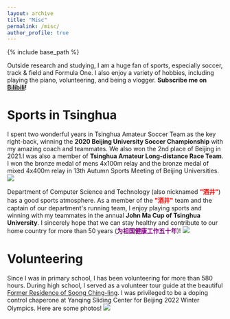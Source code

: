 ```yaml
---
layout: archive
title: "Misc"
permalink: /misc/
author_profile: true
---
```


{% include base_path %}


Outside research and studying, I am a huge fan of sports, especially soccer, track & field and Formula One. I also enjoy a variety of hobbies, including playing the piano, volunteering, and being a vlogger. **Subscribe me on [Bilibili](https://space.bilibili.com/26738853)!**

Sports in Tsinghua
======

I spent two wonderful years in Tsinghua Amateur Soccer Team as the key right-back, winning the <b>2020 Beijing University Soccer Championship</b> with my amazing coach and teammates. We also won the 2nd place of Beijing in 2021.I was also a member of **Tsinghua Amateur Long-distance Race Team**. I won the bronze medal of mens 4x100m relay and the bronze medal of mixed 4x400m relay in 13th Autumn Sports Meeting of Beijing Universities.
![](/images/misc/sports.png)

Department of Computer Science and Technology (also nicknamed <b><font color="red">"酒井"</font></b>) has a good sports atmosphere. As a member of the  <b><font color="red">"酒井"</font></b> team and the captain of our department's running team, I enjoy playing sports and winning with my teammates in the annual <b>John Ma Cup of Tsinghua University</b>. I sincerely hope that we can stay healthy and contribute to our home country for more than 50 years (<b><font color="purple">为祖国健康工作五十年</b></font>)!
![](/images/misc/sports-cs.png)

Volunteering
======
Since I was in primary school, I has been volunteering for more than 580 hours. During high school, I served as a volunteer tour guide at the beautiful [Former Residence of Soong Ching-ling](http://www.sql.org.cn/). I was privileged to be a doping control chaperone at Yanqing Sliding Center for Beijing 2022 Winter Olympics. Here are some photos!
![](/images/misc/bj2022.png)

<!-- | | |
|---|---|
| ![](/images/misc/bj2022-1.jpg) | ![](/images/misc/bj2022-2.jpg)  |
| ![](/images/misc/bj2022-3.jpg)  | ![](/images/misc/bj2022-4.jpg)  | -->


<!-- 

* B.S. in GitHub, GitHub University, 2012
* M.S. in Jekyll, GitHub University, 2014
* Ph.D in Version Control Theory, GitHub University, 2018 (expected)

Work experience
======
* Summer 2015: Research Assistant
  * Github University
  * Duties included: Tagging issues
  * Supervisor: Professor Git

* Fall 2015: Research Assistant
  * Github University
  * Duties included: Merging pull requests
  * Supervisor: Professor Hub
  
Skills
======
* Skill 1
* Skill 2
  * Sub-skill 2.1
  * Sub-skill 2.2
  * Sub-skill 2.3
* Skill 3

Publications
======
  <ul>{% for post in site.publications %}
    {% include archive-single-cv.html %}
  {% endfor %}</ul>
   -->
